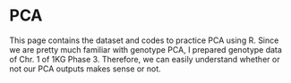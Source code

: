 # PCA

This page contains the dataset and codes to practice PCA using R. Since we are pretty much familiar with genotype PCA, I prepared genotype data of Chr. 1 of 1KG Phase 3. Therefore, we can easily understand whether or not our PCA outputs makes sense or not.
